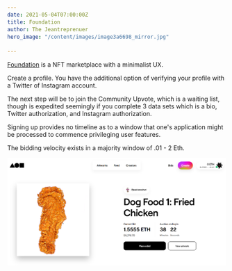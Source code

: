 ```yaml
---
date: 2021-05-04T07:00:00Z
title: Foundation
author: The Jeantreprenuer
hero_image: "/content/images/image3a6698_mirror.jpg"

---
```

[Foundation](https://foundation.app/) is a NFT marketplace with a minimalist UX.

Create a profile. You have the additional option of verifying your profile with a Twitter of Instagram account.

The next step will be to join the Community Upvote, which is a waiting list, though is expedited seemingly if you complete 3 data sets which is a bio, Twitter authorization, and Instagram authorization.

Signing up provides no timeline as to a window that one's application might be processed to commence privileging user features.

The bidding velocity exists in a majority window of .01 - 2 Eth.

![](/content/images/foundationsplash.PNG)
